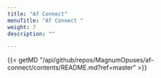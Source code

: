```yaml
---
title: "Af Connect"
menuTitle: "Af Connect "
weight: 7
description: ""

---
```

{{< getMD "/api/github/repos/MagnumOpuses/af-connect/contents/README.md?ref=master" >}}